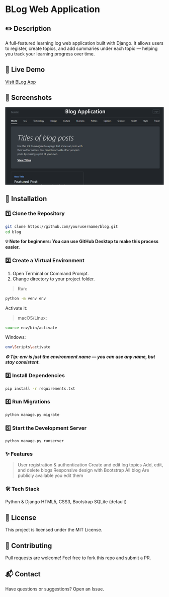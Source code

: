 # BLog Web Application

## ✏️ Description
A full-featured learning log web application built with Django.
It allows users to register, create topics, and add summaries under each topic — helping you track your learning progress over time.

## 🔗 Live Demo
[Visit BLog App](https://master-7rqtwti-hjeujhvatkitm.eu-5.platformsh.site/)

## 📸 Screenshots
![Home Page](screenshots/home.png)

## 🚀 Installation

### 1️⃣ Clone the Repository
```bash
git clone https://github.com/yourusername/blog.git
cd blog
```
**💡 Note for beginners: You can use GitHub Desktop to make this process easier.**

### 2️⃣ Create a Virtual Environment

1. Open Terminal or Command Prompt.
2. Change directory to your project folder.
> Run:
```bash
python -m venv env
```
Activate it:
> macOS/Linux:
```bash
source env/bin/activate
```
Windows:
```bash
env\Scripts\activate
```
***⚙️ Tip: env is just the environment name — you can use any name, but stay consistent.***

### 3️⃣ Install Dependencies
```bash
pip install -r requirements.txt
```

### 4️⃣ Run Migrations
```bash
python manage.py migrate
```

### 5️⃣ Start the Development Server
```bash
python manage.py runserver
```

### ✨ Features
> User registration & authentication
> Create and edit log topics
> Add, edit, and delete blogs
> Responsive design with Bootstrap
> All blog Are publicly available you edit them

### 🛠️ Tech Stack

Python & Django
HTML5, CSS3, Bootstrap
SQLite (default)

## 📄 License
This project is licensed under the MIT License.

## 🤝 Contributing
Pull requests are welcome!
Feel free to fork this repo and submit a PR.

## 📬 Contact
Have questions or suggestions?
Open an Issue.